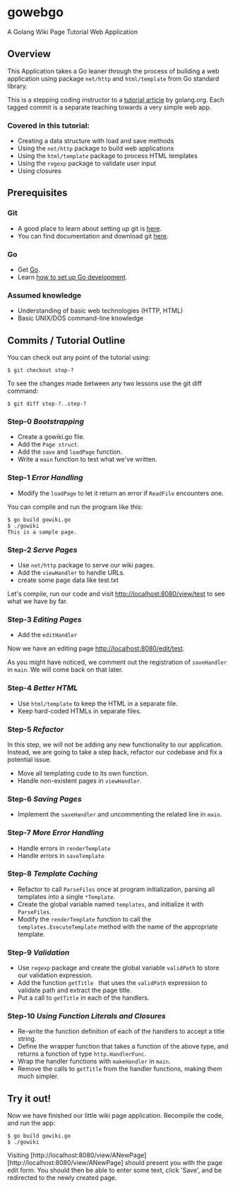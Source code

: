 # gowebgo

A Golang Wiki Page Tutorial Web Application


## Overview

This Application takes a Go leaner through the process of building a web application using package `net/http` and `html/template` from Go standard library.

This is a stepping coding instructor to a [tutorial article][go-article] by golang.org. Each tagged commit is a separate teaching towards a very simple web app.

### Covered in this tutorial:

- Creating a data structure with load and save methods
- Using the `net/http` package to build web applications
- Using the `html/template` package to process HTML templates
- Using the `regexp` package to validate user input
- Using closures


## Prerequisites

### Git

- A good place to learn about setting up git is [here][git-setup].
- You can find documentation and download git [here][git-home].

### Go

- Get [Go][go-install].
- Learn [how to set up Go development][go-workspace].

### Assumed knowledge

- Understanding of basic web technologies (HTTP, HTML)
- Basic UNIX/DOS command-line knowledge


## Commits / Tutorial Outline

You can check out any point of the tutorial using:
```
$ git checkout step-?
```

To see the changes made between any two lessons use the git diff command:
```
$ git diff step-?..step-?
```

### Step-0 _Bootstrapping_

- Create a gowiki.go file.
- Add the `Page struct`.
- Add the `save` and `loadPage` function.
- Write a `main` function to test what we've written.

### Step-1 _Error Handling_

- Modify the `loadPage` to let it return an error if `ReadFile` encounters one.

You can compile and run the program like this:
```
$ go build gowiki.go
$ ./gowiki
This is a sample page.
```

### Step-2 _Serve Pages_

- Use `net/http` package to serve our wiki pages.
- Add the `viewHandler` to handle URLs.
- create some page data like test.txt

Let's compile, run our code and visit [http://localhost:8080/view/test](http://localhost:8080/view/test) to see what we have by far.

### Step-3 _Editing Pages_

- Add the `editHandler`

Now we have an editing page [http://localhost:8080/edit/test](http://localhost:8080/edit/test).

As you might have noticed, we comment out the registration of `saveHandler` in `main`. We will come back on that later.

### Step-4 _Better HTML_

- Use `html/template` to keep the HTML in a separate file.
- Keep hard-coded HTMLs in separate files.

### Step-5 _Refactor_

In this step, we will not be adding any new functionality to our application. Instead, we are going to take a step back, refactor our codebase and fix a potential issue.

- Move all templating code to its own function.
- Handle non-existent pages in `viewHandler`.

### Step-6 _Saving Pages_

- Implement the `saveHandler` and uncommenting the related line in `main`.

### Step-7 _More Error Handling_

- Handle errors in `renderTemplate`
- Handle errors in `saveTemplate`

### Step-8 _Template Caching_

- Refactor to call `ParseFiles` once at program initialization, parsing all templates into a single `*Template`.
- Create the global variable named `templates`, and initialize it with `ParseFiles`.
- Modify the `renderTemplate` function to call the `templates.ExecuteTemplate` method with the name of the appropriate template.

### Step-9 _Validation_

- Use `regexp` package and create the global variable `validPath` to store our validation expression.
- Add the function `getTitle ` that uses the `validPath` expression to validate path and extract the page title.
- Put a call to `getTitle` in each of the handlers.

### Step-10 _Using Function Literals and Closures_

- Re-write the function definition of each of the handlers to accept a title string.
- Define the wrapper function that takes a function of the above type, and returns a function of type `http.HandlerFunc`.
- Wrap the handler functions with `makeHandler` in `main`.
- Remove the calls to `getTitle` from the handler functions, making them much simpler.


## Try it out!

Now we have finished our little wiki page application. Recompile the code, and run the app:
```
$ go build gowiki.go
$ ./gowiki
```

Visiting [http://localhost:8080/view/ANewPage][http://localhost:8080/view/ANewPage] should present you with the page edit form. You should then be able to enter some text, click 'Save', and be redirected to the newly created page.


[go-article]: https://golang.org/doc/articles/wiki/
[git-setup]: https://help.github.com/articles/set-up-git
[git-home]: https://git-scm.com/
[go-install]: https://golang.org/doc/install
[go-workspace]: https://golang.org/doc/code.html
